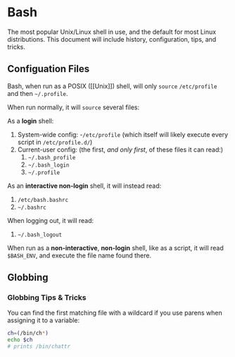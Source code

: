 Bash
====
The most popular Unix/Linux shell in use, and the default for most Linux distributions. This document will include history, configuration, tips, and tricks.


Configuation Files
------------------
Bash, when run as a POSIX ([[Unix]]) shell, will only `source` `/etc/profile` and then `~/.profile`.

When run normally, it will `source` several files:

As a **login** shell:
1. System-wide config:
    -`/etc/profile` (which itself will likely execute every script in `/etc/profile.d/`)
2. Current-user config: (the first, *and only first*, of these files it can read:)
    1. `~/.bash_profile`
    2. `~/.bash_login`
    3. `~/.profile`

As an **interactive non-login** shell, it will instead read:
1. `/etc/bash.bashrc`
2. `~/.bashrc`

When logging out, it will read:
1. `~/.bash_logout`

When run as a **non-interactive**, **non-login** shell, like as a script, it will read `$BASH_ENV`, and execute the file name found there.


Globbing
--------

### Globbing Tips & Tricks
You can find the first matching file with a wildcard if you use parens when assigning it to a variable:

```sh
ch=(/bin/ch*)
echo $ch
# prints /bin/chattr
```